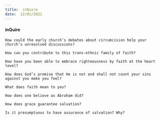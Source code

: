 ```yaml
---
title:  inQuire
date:  22/01/2021
---
```


#### inQuire

`How could the early church’s debates about circumcision help your church’s unresolved discussions?`

`How can you contribute to this trans-ethnic family of faith?`

`How have you been able to embrace righteousness by faith at the heart level?`

`How does God’s promise that He is not and shall not count your sins against you make you feel?`

`What does faith mean to you?`

`How does one believe as Abraham did?`

`How does grace guarantee salvation?`

`Is it presumptuous to have assurance of salvation? Why?`